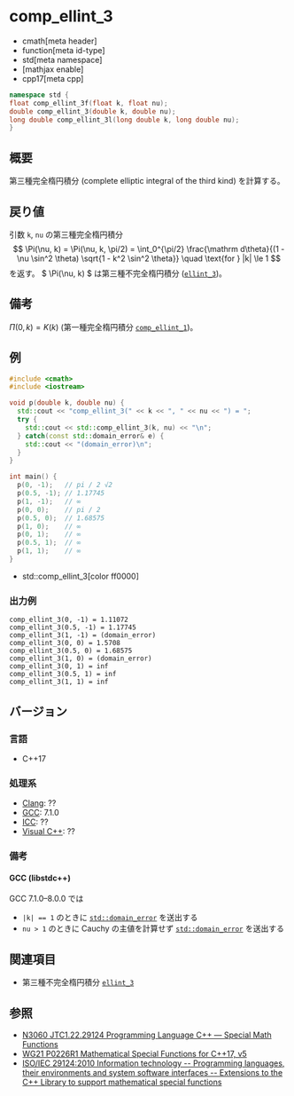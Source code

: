 # comp_ellint_3
* cmath[meta header]
* function[meta id-type]
* std[meta namespace]
* [mathjax enable]
* cpp17[meta cpp]

```cpp
namespace std {
float comp_ellint_3f(float k, float nu);
double comp_ellint_3(double k, double nu);
long double comp_ellint_3l(long double k, long double nu);
}
```

## 概要
第三種完全楕円積分 (complete elliptic integral of the third kind) を計算する。


## 戻り値
引数 `k`, `nu` の第三種完全楕円積分
$$
\Pi(\nu, k) = \Pi(\nu, k, \pi/2)
= \int_0^{\pi/2} \frac{\mathrm d\theta}{(1 - \nu \sin^2 \theta) \sqrt{1 - k^2 \sin^2 \theta}}
\quad \text{for } |k| \le 1
$$
を返す。
$ \Pi(\nu, k) $ は第三種不完全楕円積分 ([`ellint_3`](ellint_3.md))。


## 備考
$\Pi(0, k) = K(k)$ (第一種完全楕円積分 [`comp_ellint_1`](comp_ellint_1.md))。


## 例
```cpp example
#include <cmath>
#include <iostream>

void p(double k, double nu) {
  std::cout << "comp_ellint_3(" << k << ", " << nu << ") = ";
  try {
    std::cout << std::comp_ellint_3(k, nu) << "\n";
  } catch(const std::domain_error& e) {
    std::cout << "(domain_error)\n";
  }
}

int main() {
  p(0, -1);   // pi / 2 √2
  p(0.5, -1); // 1.17745
  p(1, -1);   // ∞
  p(0, 0);    // pi / 2
  p(0.5, 0);  // 1.68575
  p(1, 0);    // ∞
  p(0, 1);    // ∞
  p(0.5, 1);  // ∞
  p(1, 1);    // ∞
}
```
* std::comp_ellint_3[color ff0000]

### 出力例
```
comp_ellint_3(0, -1) = 1.11072
comp_ellint_3(0.5, -1) = 1.17745
comp_ellint_3(1, -1) = (domain_error)
comp_ellint_3(0, 0) = 1.5708
comp_ellint_3(0.5, 0) = 1.68575
comp_ellint_3(1, 0) = (domain_error)
comp_ellint_3(0, 1) = inf
comp_ellint_3(0.5, 1) = inf
comp_ellint_3(1, 1) = inf
```


## バージョン
### 言語
- C++17

### 処理系
- [Clang](/implementation.md#clang): ??
- [GCC](/implementation.md#gcc): 7.1.0
- [ICC](/implementation.md#icc): ??
- [Visual C++](/implementation.md#visual_cpp): ??

### 備考
#### GCC (libstdc++)
GCC 7.1.0–8.0.0 では

* `|k| == 1` のときに [`std::domain_error`](/reference/stdexcept.md) を送出する
* `nu > 1` のときに Cauchy の主値を計算せず [`std::domain_error`](/reference/stdexcept.md) を送出する


## 関連項目
* 第三種不完全楕円積分 [`ellint_3`](ellint_3.md)


## 参照
- [N3060 JTC1.22.29124 Programming Language C++ — Special Math Functions](http://www.open-std.org/jtc1/sc22/wg21/docs/papers/2010/n3060.pdf)
- [WG21 P0226R1 Mathematical Special Functions for C++17, v5](https://isocpp.org/files/papers/P0226R1.pdf)
- [ISO/IEC 29124:2010 Information technology -- Programming languages, their environments and system software interfaces -- Extensions to the C++ Library to support mathematical special functions](https://www.iso.org/standard/50511.html)
